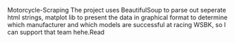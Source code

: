 Motorcycle-Scraping
The project uses BeautifulSoup to parse out seperate html strings, matplot lib to present the data in graphical format
to determine which manufacturer and which models are successful at racing WSBK, so I can support that team hehe.Read 



